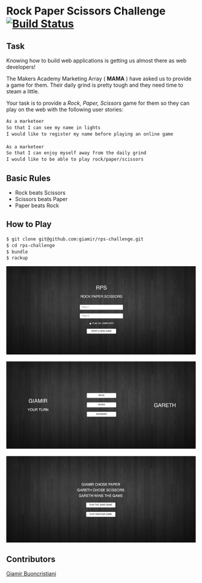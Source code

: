 Rock Paper Scissors Challenge [![Build Status](https://travis-ci.org/giamir/rps-challenge.svg?branch=master)](https://travis-ci.org/giamir/rps-challenge)
=================

Task
----

Knowing how to build web applications is getting us almost there as web developers!

The Makers Academy Marketing Array ( **MAMA** ) have asked us to provide a game for them. Their daily grind is pretty tough and they need time to steam a little.

Your task is to provide a _Rock, Paper, Scissors_ game for them so they can play on the web with the following user stories:

```sh
As a marketeer
So that I can see my name in lights
I would like to register my name before playing an online game

As a marketeer
So that I can enjoy myself away from the daily grind
I would like to be able to play rock/paper/scissors
```

## Basic Rules

- Rock beats Scissors
- Scissors beats Paper
- Paper beats Rock

How to Play
-----------
```sh
$ git clone git@github.com:giamir/rps-challenge.git
$ cd rps-challenge
$ bundle
$ rackup
```
![Alt text](rps.jpg 'screenshot app')

Contributors
-------------
[Giamir Buoncristiani](https://github.com/giamir)
